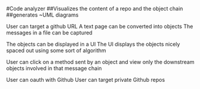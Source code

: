 #Code analyzer 
##Visualizes the content of a repo and the object chain
##generates ~UML diagrams

User can target a github URL 
A text page can be converted into objects
  The messages in a file can be captured

The objects can be displayed in a UI
The UI displays the objects nicely spaced out using some sort of algorithm

User can click on a method sent by an object and view only the downstream objects involved in that message chain


User can oauth with Github
User can target private Github repos

